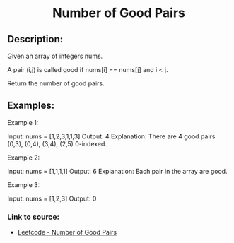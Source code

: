 <h1 align="center">Number of Good Pairs</h1>

## Description:
Given an array of integers nums.

A pair (i,j) is called good if nums[i] == nums[j] and i < j.

Return the number of good pairs.

## Examples:

Example 1:

Input: nums = [1,2,3,1,1,3]
Output: 4
Explanation: There are 4 good pairs (0,3), (0,4), (3,4), (2,5) 0-indexed.

Example 2:

Input: nums = [1,1,1,1]
Output: 6
Explanation: Each pair in the array are good.

Example 3:

Input: nums = [1,2,3]
Output: 0



### Link to source: 
- <a href="https://leetcode.com/problems/number-of-good-pairs/">Leetcode - Number of Good Pairs</a>


